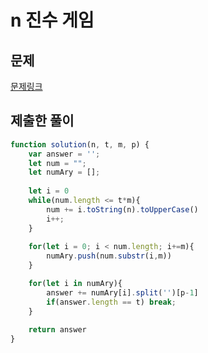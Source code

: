# n 진수 게임

## 문제

[문제링크](https://programmers.co.kr/learn/courses/30/lessons/17687)

## 제출한 풀이

```javascript
function solution(n, t, m, p) {
    var answer = '';
    let num = "";
    let numAry = [];
    
    let i = 0
    while(num.length <= t*m){
        num += i.toString(n).toUpperCase()
        i++;
    }
    
    for(let i = 0; i < num.length; i+=m){
        numAry.push(num.substr(i,m))
    }

    for(let i in numAry){
        answer += numAry[i].split('')[p-1]
        if(answer.length == t) break;
    }
    
    return answer
}
```